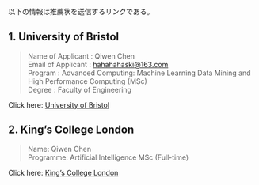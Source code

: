 以下の情報は推薦状を送信するリンクである。
## 1. University of Bristol
> Name of Applicant : Qiwen Chen  
> Email of Applicant : hahahahaski@163.com  
> Program : Advanced Computing: Machine Learning Data Mining and High Performance Computing (MSc)  
> Degree : Faculty of Engineering  

Click here: [University of Bristol](https://rec.hobsons.co.uk/AYRecommendationLogin/Recommendation_Provider_Login_Action.asp?token=yA0gQ1%2F4hb%2BPLnqz4U39HLIAnpfmKyqy%2BIpp%2F30NzQmCVuuPy1RqDGttf5XYseNiRrwSIf554dHxWZjxpmPsB%2Fja7GArf7gQ5ubEABxdQLYZcvUCTtK%2FHUAskpg73PDl)

## 2. King’s College London
> Name:      Qiwen Chen  
> Programme: Artificial Intelligence MSc (Full-time)  

Click here: [King’s College London](http://refereeportal.kcl.ac.uk/0e682689-9cb9-4a1b-a2de-1bad1d32f205)
